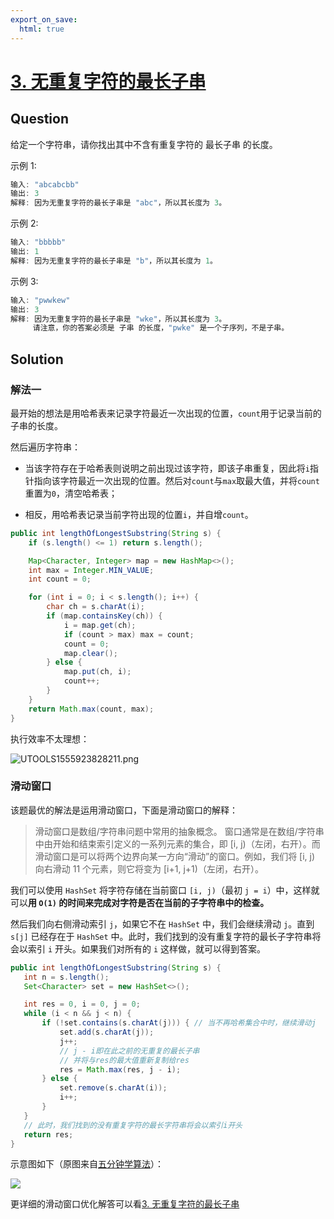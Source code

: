 ```yaml
---
export_on_save:
  html: true
---
```

    
# [3. 无重复字符的最长子串](https://leetcode-cn.com/problems/longest-substring-without-repeating-characters/solution/)
    
## Question

给定一个字符串，请你找出其中不含有重复字符的 最长子串 的长度。

示例 1:

```java
输入: "abcabcbb"
输出: 3 
解释: 因为无重复字符的最长子串是 "abc"，所以其长度为 3。
```

示例 2:

```java
输入: "bbbbb"
输出: 1
解释: 因为无重复字符的最长子串是 "b"，所以其长度为 1。
```

示例 3:

```java
输入: "pwwkew"
输出: 3
解释: 因为无重复字符的最长子串是 "wke"，所以其长度为 3。
     请注意，你的答案必须是 子串 的长度，"pwke" 是一个子序列，不是子串。
```

## Solution

### 解法一

最开始的想法是用哈希表来记录字符最近一次出现的位置，`count`用于记录当前的子串的长度。

然后遍历字符串：

- 当该字符存在于哈希表则说明之前出现过该字符，即该子串重复，因此将`i`指针指向该字符最近一次出现的位置。然后对`count`与`max`取最大值，并将`count`重置为`0`，清空哈希表；

- 相反，用哈希表记录当前字符出现的位置`i`，并自增`count`。

```java
public int lengthOfLongestSubstring(String s) {
    if (s.length() <= 1) return s.length();

    Map<Character, Integer> map = new HashMap<>();
    int max = Integer.MIN_VALUE;
    int count = 0;

    for (int i = 0; i < s.length(); i++) {
        char ch = s.charAt(i);
        if (map.containsKey(ch)) {
            i = map.get(ch);
            if (count > max) max = count;
            count = 0;
            map.clear();
        } else {
            map.put(ch, i);
            count++;
        }
    }
    return Math.max(count, max);
}
```

执行效率不太理想：

![UTOOLS1555923828211.png](https://i.loli.net/2019/04/22/5cbd83757de8e.png)


### 滑动窗口

该题最优的解法是运用滑动窗口，下面是滑动窗口的解释：

>滑动窗口是数组/字符串问题中常用的抽象概念。 窗口通常是在数组/字符串中由开始和结束索引定义的一系列元素的集合，即 [i, j)（左闭，右开）。而滑动窗口是可以将两个边界向某一方向“滑动”的窗口。例如，我们将 [i, j) 向右滑动 11 个元素，则它将变为 [i+1, j+1)（左闭，右开）。

我们可以使用 `HashSet` 将字符存储在当前窗口 `[i, j)`（最初 `j = i`）中，这样就可以**用 `O(1)` 的时间来完成对字符是否在当前的子字符串中的检查。**

 然后我们向右侧滑动索引 `j`，如果它不在 `HashSet` 中，我们会继续滑动 `j`。直到 `s[j]` 已经存在于 `HashSet` 中。此时，我们找到的没有重复字符的最长子字符串将会以索引 `i` 开头。如果我们对所有的 `i` 这样做，就可以得到答案。

 ```java
public int lengthOfLongestSubstring(String s) {
    int n = s.length();
    Set<Character> set = new HashSet<>();

    int res = 0, i = 0, j = 0;
    while (i < n && j < n) {
        if (!set.contains(s.charAt(j))) { // 当不再哈希集合中时，继续滑动j
            set.add(s.charAt(j));
            j++;
            // j - i即在此之前的无重复的最长子串
            // 并将与res的最大值重新复制给res
            res = Math.max(res, j - i);
        } else {
            set.remove(s.charAt(i));
            i++;
        }
    }
    // 此时，我们找到的没有重复字符的最长字符串将会以索引i开头
    return res;
}
 ```

 示意图如下（原图来自[五分钟学算法](https://juejin.im/post/5cbd13d7f265da03612ee746)）：

 ![](https://user-gold-cdn.xitu.io/2019/4/22/16a42956ee355d52?imageslim)

 更详细的滑动窗口优化解答可以看[3. 无重复字符的最长子串](https://leetcode-cn.com/articles/longest-substring-without-repeating-characters/)